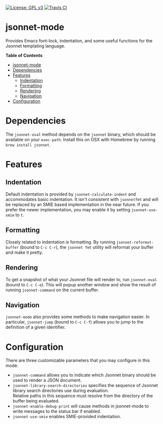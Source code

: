 [![License: GPL v3](https://img.shields.io/badge/License-GPL%20v3-blue.svg)](https://www.gnu.org/licenses/gpl-3.0)
[![Travis CI](https://travis-ci.org/tminor/jsonnet-mode.svg?branch=ci-test)](https://travis-ci.org/tminor/jsonnet-mode)

# jsonnet-mode

Provides Emacs font-lock, indentation, and some useful functions for the Jsonnet templating language.

<!-- markdown-toc start - Don't edit this section. Run M-x markdown-toc-generate-toc again -->
**Table of Contents**

- [jsonnet-mode](#jsonnet-mode)
- [Dependencies](#dependencies)
- [Features](#features)
    - [Indentation](#indentation)
    - [Formatting](#formatting)
    - [Rendering](#rendering)
    - [Navigation](#navigation)
- [Configuration](#configuration)

<!-- markdown-toc end -->

# Dependencies

The `jsonnet-eval` method depends on the `jsonnet` binary, which should be
available on your `exec-path`. Install this on OSX with Homebrew by running
`brew install jsonnet`.

# Features

## Indentation

Default indentation is provided by `jsonnet-calculate-indent` and
accommodates basic indentation. It isn't consistent with `jsonnetfmt`
and will be replaced by an SMIE based implementation in the near
future. If you prefer the newer implementation, you may enable it by
setting `jsonnet-use-smie` to `t`.

## Formatting

Closely related to indentation is formatting. By running
`jsonnet-reformat-buffer` (bound to `C-c C-r`), the `jsonnet fmt` utility will
reformat your buffer and make it pretty.

## Rendering

To get a snapshot of what your Jsonnet file will render to, run `jsonnet-eval`
(bound to `C-c C-e`). This will popup another window and show the result of
running `jsonnet-command` on the current buffer.

## Navigation

`jsonnet-mode` also provides some methods to make navigation easier. In
particular, `jsonnet-jump` (bound to `C-c C-f`) allows you to jump to the
definition of a given identifier.

# Configuration

There are three customizable parameters that you may configure in this mode:

- `jsonnet-command` allows you to indicate which Jsonnet binary should be used to render a JSON document.
- `jsonnet-library-search-directories` specifies the sequence of Jsonnet library search directories use during evaluation.  
  Relative paths in this sequence must resolve from the directory of the buffer being evaluated.
- `jsonnet-enable-debug-print` will cause methods in jsonnet-mode to write messages to the status bar if enabled.
- `jsonnet-use-smie` enables SMIE-provided indentation.
